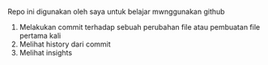 Repo ini digunakan oleh saya untuk belajar mwnggunakan github
1. Melakukan commit terhadap sebuah perubahan file atau pembuatan file pertama kali
2. Melihat history dari commit
3. Melihat insights

